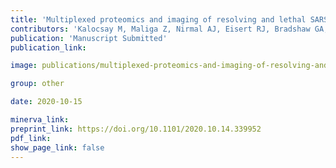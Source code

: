 ```yaml
---
title: 'Multiplexed proteomics and imaging of resolving and lethal SARS-CoV-2 infection in the lung.'
contributors: 'Kalocsay M, Maliga Z, Nirmal AJ, Eisert RJ, Bradshaw GA, Solomon IH, Chen Y-A, Pelletier RJ, ... Sorger PK. (2020).'
publication: 'Manuscript Submitted'
publication_link:

image: publications/multiplexed-proteomics-and-imaging-of-resolving-and-lethal-SARS-CoV-2-infection-in-the-lung.PNG

group: other

date: 2020-10-15

minerva_link:
preprint_link: https://doi.org/10.1101/2020.10.14.339952
pdf_link:
show_page_link: false
---
```

